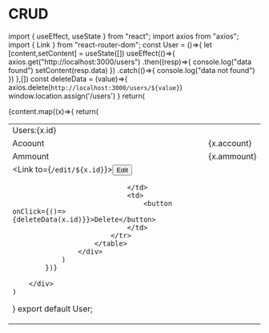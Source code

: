 # CRUD
import { useEffect, useState } from "react";
import axios from "axios";
import { Link } from "react-router-dom";
const User = ()=>{
    let [content,setContent] = useState([])
    useEffect(()=>{
        axios.get("http://localhost:3000/users")
        .then((resp)=>{
            console.log("data found")
            setContent(resp.data)
        })
        .catch(()=>{
            console.log("data not found")
        })
    },[])
    const deleteData = (value)=>{
        axios.delete(`http://localhost:3000/users/${value}`)
        window.location.assign('/users')
    }
    return(
        <div>
            {content.map((x)=>{
                return(
                    <div>
                        <table>
                            <tr>
                                <td>
                                    Users:{x.id}
                                </td>
                            </tr>
                            <tr>
                                <td>Acoount</td>
                                <td>{x.account}</td>
                            </tr>
                            <tr>
                                <td>
                                    Ammount
                                </td>
                                <td>{x.ammount}</td>
                            </tr>
                            <tr>
                                <td>
                                    <Link to={`/edit/${x.id}`}><button>Edit</button></Link>
                                    
                                </td>
                                <td>
                                    <button onClick={()=>{deleteData(x.id)}}>Delete</button>
                                </td>
                            </tr>
                        </table>
                    </div>
                )
            })}
            
        </div>
    )
}
export default User;
